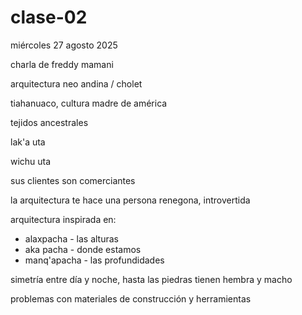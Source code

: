 # clase-02

miércoles 27 agosto 2025

charla de freddy mamani

arquitectura neo andina / cholet

tiahanuaco, cultura madre de américa

tejidos ancestrales

lak'a uta

wichu uta

sus clientes son comerciantes

la arquitectura te hace una persona renegona, introvertida

arquitectura inspirada en:

- alaxpacha - las alturas
- aka pacha - donde estamos
- manq'apacha - las profundidades

simetría entre día y noche, hasta las piedras tienen hembra y macho

problemas con materiales de construcción y herramientas
